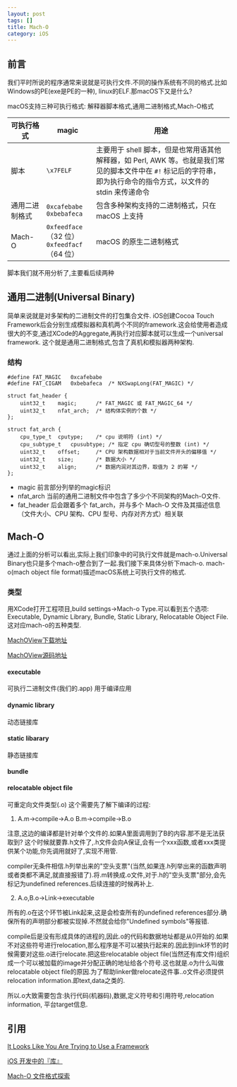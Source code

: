 ```yaml
---
layout: post
tags: []
title: Mach-O
category: iOS
---
```

## 前言

我们平时所说的程序通常来说就是可执行文件.不同的操作系统有不同的格式.比如Windows的PE(exe是PE的一种), linux的ELF.那macOS下又是什么?

macOS支持三种可执行格式: 解释器脚本格式,通用二进制格式,Mach-O格式


| 可执行格式 | magic | 用途 |
| ------| ------ | ------ |
| 脚本 | `\x7FELF` | 主要用于 shell 脚本，但是也常用语其他解释器，如 Perl, AWK 等。也就是我们常见的脚本文件中在 `#!` 标记后的字符串，即为执行命令的指令方式，以文件的 stdin 来传递命令 |
| 通用二进制格式 | `0xcafebabe` <br />`0xbebafeca` | 包含多种架构支持的二进制格式，只在 macOS 上支持 | 
| Mach-O | `0xfeedface`（32 位）<br /> `0xfeedfacf`（64 位） | macOS 的原生二进制格式 |

脚本我们就不用分析了,主要看后续两种

## 通用二进制(Universal Binary)

简单来说就是对多架构的二进制文件的打包集合文件. 
iOS创建Cocoa Touch Framework后会分别生成模拟器和真机两个不同的framework.这会给使用者造成很大的不变,通过XCode的Aggregate,再执行对应脚本就可以生成一个universal framework. 这个就是通用二进制格式,包含了真机和模拟器两种架构.

### 结构
```
#define FAT_MAGIC	0xcafebabe
#define FAT_CIGAM	0xbebafeca	/* NXSwapLong(FAT_MAGIC) */

struct fat_header {
	uint32_t	magic;		/* FAT_MAGIC 或 FAT_MAGIC_64 */
	uint32_t	nfat_arch;	/* 结构体实例的个数 */
};

struct fat_arch {
	cpu_type_t	cputype;	/* cpu 说明符 (int) */
	cpu_subtype_t	cpusubtype;	/* 指定 cpu 确切型号的整数 (int) */
	uint32_t	offset;		/* CPU 架构数据相对于当前文件开头的偏移值 */
	uint32_t	size;		/* 数据大小 */
	uint32_t	align;		/* 数据内润对其边界，取值为 2 的幂 */
};
```

* magic 前言部分列举的magic标识
* nfat_arch 当前的通用二进制文件中包含了多少个不同架构的Mach-O文件.
* fat_header 后会跟着多个 fat_arch，并与多个 Mach-O 文件及其描述信息（文件大小、CPU 架构、CPU 型号、内存对齐方式）相关联

## Mach-O
通过上面的分析可以看出,实际上我们印象中的可执行文件就是mach-o.Universal Binary也只是多个mach-o整合到了一起.我们接下来具体分析下mach-o.
mach-o(mach object file format)描述macOS系统上可执行文件的格式.

### 类型
用XCode打开工程项目,build settings->Mach-o Type.可以看到五个选项:
Executable, Dynamic Library, Bundle, Static Library, Relocatable Object File.这对应mach-o的五种类型.

[MachOView下载地址](http://sourceforge.net/projects/machoview/)

[MachOView源码地址](https://github.com/gdbinit/MachOView)

#### executable
可执行二进制文件(我们的.app)
用于编译应用

#### dynamic library
动态链接库

#### static libarary
静态链接库

#### bundle

#### relocatable object file
可重定向文件类型(.o)
这个需要先了解下编译的过程:

1.  A.m->compile->A.o   B.m->compile->B.o

注意,这边的编译都是针对单个文件的.如果A里面调用到了B的内容.那不是无法获取到? 这个时候就要靠.h文件了,.h文件会向A保证,会有一个xxx函数,或者xxx类提供某个功能,你先调用就好了,实现不用管.

compiler无条件相信.h列举出来的"空头支票"(当然,如果连.h列举出来的函数声明或者类都不满足,就直接报错了).将.m转换成.o文件,对于.h的"空头支票"部分,会先
标记为undefined references.后续连接的时候再补上.

2.   A.o,B.o->Link->executable

所有的.o在这个环节被Link起来,这是会检查所有的undefined references部分.确保所有的声明部分都被实现掉.不然就会给你"Undefined symbols"等报错.

compile后是没有形成具体的进程的,因此.o的代码和数据地址都是从0开始的.如果不对这些符号进行relocation,那么程序是不可以被执行起来的.因此到link环节的时候需要对这些.o进行relocate.把这些relocatable object file(当然还有库文件)组织成一个可以被加载的image并分配正确的地址给各个符号.这也就是.o为什么叫做relocatable object file的原因.为了帮助linker做relocate这件事..o文件必须提供relocation information.即text,data之类的.

所以.o大致需要包含:执行代码(机器码),数据,定义符号和引用符号,relocation information, 平台target信息.


## 引用

[It Looks Like You Are Trying to Use a Framework](https://www.bignerdranch.com/blog/it-looks-like-you-are-trying-to-use-a-framework/)

[](http://www.wowotech.net/basic_subject/compile-link-load.html)

[iOS 开发中的『库』](https://github.com/Damonvvong/DevNotes/blob/master/Notes/framework.md)

[Mach-O 文件格式探索](https://github.com/Desgard/iOS-Source-Probe/blob/master/C/mach-o/Mach-O%20%E6%96%87%E4%BB%B6%E6%A0%BC%E5%BC%8F%E6%8E%A2%E7%B4%A2.md)